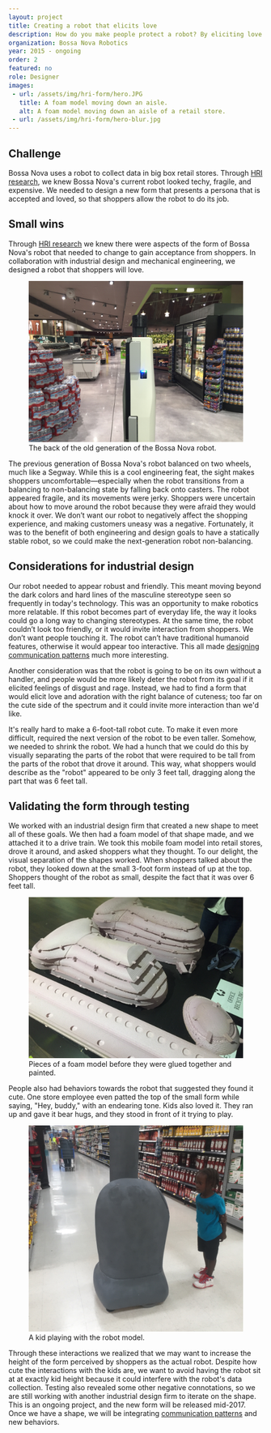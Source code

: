 ```yaml
---
layout: project
title: Creating a robot that elicits love
description: How do you make people protect a robot? By eliciting love through designed human-robot interaction. Our robot's form had to be perceived as friendly, small, and approachable, all within strict engineering contraints. We transformed a looming 6-foot-tall robot into a short and friendly robot, without making it appear interactive.
organization: Bossa Nova Robotics
year: 2015 - ongoing
order: 2
featured: no
role: Designer
images: 
 - url: /assets/img/hri-form/hero.JPG
   title: A foam model moving down an aisle.
   alt: A foam model moving down an aisle of a retail store.
 - url: /assets/img/hri-form/hero-blur.jpg
---
```


<h2 class="first">Challenge</h2>

Bossa Nova uses a robot to collect data in big box retail stores. Through <a href="../projects/hri-research.html">HRI research</a>, we knew Bossa Nova's current robot looked techy, fragile, and expensive. We needed to design a new form that presents a persona that is accepted and loved, so that shoppers allow the robot to do its job.

## Small wins

Through <a href="../projects/hri-research.html">HRI research</a> we knew there were aspects of the form of Bossa Nova's robot that needed to change to gain acceptance from shoppers. In collaboration with industrial design and mechanical engineering, we designed a robot that shoppers will love.

<figure><img src="/assets/img/hri-form/image-8.JPG"><figcaption>The back of the old generation of the Bossa Nova robot.</figcaption></figure>

The previous generation of Bossa Nova's robot balanced on two wheels, much like a Segway. While this is a cool engineering feat, the sight makes shoppers uncomfortable—especially when the robot transitions from a balancing to non-balancing state by falling back onto casters. The robot appeared fragile, and its movements were jerky. Shoppers were uncertain about how to move around the robot because they were afraid they would knock it over. We don’t want our robot to negatively affect the shopping experience, and making customers uneasy was a negative. Fortunately, it was to the benefit of both engineering and design goals to have a statically stable robot, so we could make the next-generation robot non-balancing.


## Considerations for industrial design

Our robot needed to appear robust and friendly. This meant moving beyond the dark colors and hard lines of the masculine stereotype seen so frequently in today's technology. This was an opportunity to make robotics more relatable. If this robot becomes part of everyday life, the way it looks could go a long way to changing stereotypes. At the same time, the robot couldn’t look too friendly, or it would invite interaction from shoppers. We don’t want people touching it. The robot can’t have traditional humanoid features, otherwise it would appear too interactive. This all made <a href="../projects/hri-communication.html">designing communication patterns</a> much more interesting.

Another consideration was that the robot is going to be on its own without a handler, and people would be more likely deter the robot from its goal if it elicited feelings of disgust and rage. Instead, we had to find a form that would elicit love and adoration with the right balance of cuteness; too far on the cute side of the spectrum and it could invite more interaction than we'd like. 

It's really hard to make a 6-foot-tall robot cute. To make it even more difficult, required the next version of the robot to be even taller. Somehow, we needed to shrink the robot. We had a hunch that we could do this by visually separating the parts of the robot that were required to be tall from the parts of the robot that drove it around. This way, what shoppers would describe as the "robot" appeared to be only 3 feet tall, dragging along the part that was 6 feet tall.

## Validating the form through testing

We worked with an industrial design firm that created a new shape to meet all of these goals. We then had a foam model of that shape made, and we attached it to a drive train. We took this mobile foam model into retail stores, drove it around, and asked shoppers what they thought. To our delight, the visual separation of the shapes worked. When shoppers talked about the robot, they looked down at the small 3-foot form instead of up at the top. Shoppers thought of the robot as small, despite the fact that it was over 6 feet tall.

<figure><img src="/assets/img/hri-form/image-1.JPG"><figcaption>Pieces of a foam model before they were glued together and painted.</figcaption></figure>

People also had behaviors towards the robot that suggested they found it cute. One store employee even patted the top of the small form while saying, "Hey, buddy," with an endearing tone. Kids also loved it. They ran up and gave it bear hugs, and they stood in front of it trying to play.

<figure><img class="image seven columns" src="/assets/img/hri-form/image-2.JPG"><figcaption class="image seven columns">A kid playing with the robot model.</figcaption></figure>

Through these interactions we realized that we may want to increase the height of the form perceived by shoppers as the actual robot. Despite how cute the interactions with the kids are, we want to avoid having the robot sit at at exactly kid height because it could interfere with the robot's data collection. Testing also revealed some other negative connotations, so we are still working with another industrial design firm to iterate on the shape. This is an ongoing project, and the new form will be released mid-2017. Once we have a shape, we will be integrating <a href="../projects/hri-communication.html">communication patterns</a> and new behaviors.
